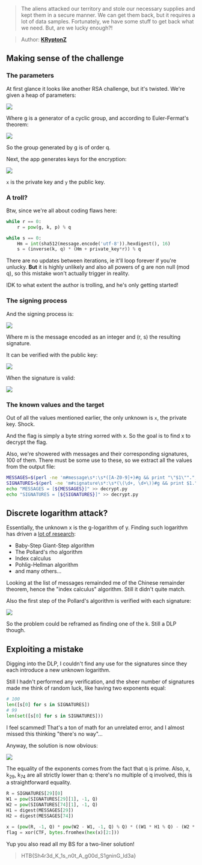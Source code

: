 > The aliens attacked our territory and stole our necessary supplies and kept
> them in a secure manner. We can get them back, but it requires a lot of data
> samples. Fortunately, we have some stuff to get back what we need.
> But, are we lucky enough?!

> Author: **[KRyptonZ][author-profile]**

## Making sense of the challenge

### The parameters

At first glance it looks like another RSA challenge, but it's twisted. We're
given a heap of parameters:

![][equation-signup-parameters]

Where g is a generator of a cyclic group, and according to Euler-Fermat's theorem:

![][equation-group-order]

So the group generated by g is of order q.

Next, the app generates keys for the encryption:

![][equation-signup-keys]

`x` is the private key and `y` the public key.

### A troll?

Btw, since we're all about coding flaws here:

```python
while r == 0:
    r = pow(g, k, p) % q
```

```python
while s == 0:
    Hm = int(sha512(message.encode('utf-8')).hexdigest(), 16)
    s = (inverse(k, q) * (Hm + private_key*r)) % q
```

There are no updates between iterations, ie it'll loop forever if you're unlucky.
**But** it is highly unlikely and also all powers of g are non null (mod q), so
this mistake won't actually trigger in reality.

IDK to what extent the author is trolling, and he's only getting started!

### The signing process

And the signing process is:

![][equation-message-signing]

Where m is the message encoded as an integer and (r, s) the resulting signature.

It can be verified with the public key:

![][equation-signature-verification]

When the signature is valid:

![][equation-valid-signature]

### The known values and the target

Out of all the values mentioned earlier, the only unknown is `x`, the private key.
Shock.

And the flag is simply a byte string xorred with x. So the goal is to find x to
decrypt the flag.

Also, we're showered with messages and their corresponding signatures, 100 of them.
There must be some use to these, so we extract all the values from the output file:

```bash
MESSAGES=$(perl -ne 'm#message\s*:\s*([A-Z0-9]+)#g && print "\"$1\"".", "' output.txt)
SIGNATURES=$(perl -ne 'm#signature\s*:\s*(\(\d+, \d+\))#g && print $1.", "' output.txt)
echo "MESSAGES = [${MESSAGES}]" >> decrypt.py
echo "SIGNATURES = [${SIGNATURES}]" >> decrypt.py
```

## Discrete logarithm attack?

Essentially, the unknown x is the g-logarithm of y. Finding such logarithm has
driven a [lot of research][dlp-article]:

- Baby-Step Giant-Step algorithm
- The Pollard's rho algorithm
- Index calculus
- Pohlig-Hellman algorithm
- and many others...

Looking at the list of messages remainded me of the Chinese remainder theorem,
hence the "index calculus" algorithm. Still it didn't quite match.

Also the first step of the Pollard's algorithm is verified with each signature:

![][equation-pollard-u-v]

So the problem could be reframed as finding one of the k. Still a DLP though.

## Exploiting a mistake

Digging into the DLP, I couldn't find any use for the signatures since they each
introduce a new unknown logarithm.

Still I hadn't performed any verification, and the sheer number of signatures made
me think of random luck, like having two exponents equal:

```python
# 100
len([s[0] for s in SIGNATURES])
# 99
len(set([s[0] for s in SIGNATURES]))
```

I feel scammed! That's a ton of math for an unrelated error, and I almost missed
this thinking "there's no way"...

Anyway, the solution is now obvious:

![][equation-exploiting-duplicate]

The equality of the exponents comes from the fact that q is prime. Also, x, k<sub>29</sub>, k<sub>74</sub>
are all strictly lower than q: there's no multiple of q involved, this is a
straightforward equality.

```python
R = SIGNATURES[29][0]
W1 = pow(SIGNATURES[29][1], -1, Q)
W2 = pow(SIGNATURES[74][1], -1, Q)
H1 = digest(MESSAGES[29])
H2 = digest(MESSAGES[74])

x = (pow(R, -1, Q) * pow(W2 - W1, -1, Q) % Q) * ((W1 * H1 % Q) - (W2 * H2 % Q)) % Q
flag = xor(CTF, bytes.fromhex(hex(x)[2:]))
```

Yup you also read all my BS for a two-liner solution!

> HTB{Sh4r3d_K_1s_n0t_A_g00d_S1gninG_Id3a}

[author-profile]: https://app.hackthebox.eu/users/372989
[dlp-article]: http://shrek.unideb.hu/~tengely/crypto/section-6.html

[equation-exploiting-duplicate]: images/equations/exploiting-duplicate.png
[equation-group-order]: images/equations/group-order.png
[equation-message-signing]: images/equations/message-signing.png
[equation-pollard-u-v]: images/equations/pollard-u-v.png
[equation-signature-verification]: images/equations/signature-verification.png
[equation-signup-keys]: images/equations/signup-keys.png
[equation-signup-parameters]: images/equations/signup-parameters.png
[equation-valid-signature]: images/equations/valid-signature.png
